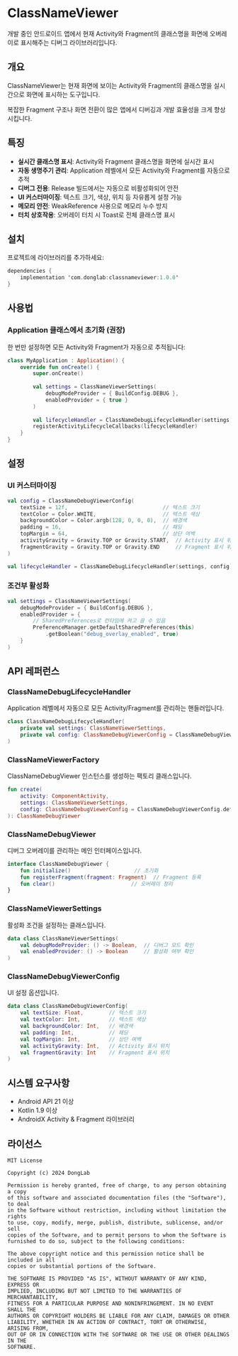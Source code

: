 # ClassNameViewer

개발 중인 안드로이드 앱에서 현재 Activity와 Fragment의 클래스명을 화면에 오버레이로 표시해주는 디버그 라이브러리입니다.

## 개요

ClassNameViewer는 현재 화면에 보이는 Activity와 Fragment의 클래스명을 실시간으로 화면에 표시하는 도구입니다.

복잡한 Fragment 구조나 화면 전환이 많은 앱에서 디버깅과 개발 효율성을 크게 향상시킵니다.

## 특징

- **실시간 클래스명 표시**: Activity와 Fragment 클래스명을 화면에 실시간 표시
- **자동 생명주기 관리**: Application 레벨에서 모든 Activity와 Fragment를 자동으로 추적
- **디버그 전용**: Release 빌드에서는 자동으로 비활성화되어 안전
- **UI 커스터마이징**: 텍스트 크기, 색상, 위치 등 자유롭게 설정 가능
- **메모리 안전**: WeakReference 사용으로 메모리 누수 방지
- **터치 상호작용**: 오버레이 터치 시 Toast로 전체 클래스명 표시

## 설치

프로젝트에 라이브러리를 추가하세요:

```kotlin
dependencies {
    implementation 'com.donglab:classnameviewer:1.0.0'
}
```

## 사용법

### Application 클래스에서 초기화 (권장)

한 번만 설정하면 모든 Activity와 Fragment가 자동으로 추적됩니다:

```kotlin
class MyApplication : Application() {
    override fun onCreate() {
        super.onCreate()
        
        val settings = ClassNameViewerSettings(
            debugModeProvider = { BuildConfig.DEBUG },
            enabledProvider = { true }
        )
        
        val lifecycleHandler = ClassNameDebugLifecycleHandler(settings)
        registerActivityLifecycleCallbacks(lifecycleHandler)
    }
}
```

## 설정

### UI 커스터마이징

```kotlin
val config = ClassNameDebugViewerConfig(
    textSize = 12f,                              // 텍스트 크기
    textColor = Color.WHITE,                     // 텍스트 색상
    backgroundColor = Color.argb(128, 0, 0, 0),  // 배경색
    padding = 16,                                // 패딩
    topMargin = 64,                              // 상단 여백
    activityGravity = Gravity.TOP or Gravity.START,  // Activity 표시 위치
    fragmentGravity = Gravity.TOP or Gravity.END     // Fragment 표시 위치
)

val lifecycleHandler = ClassNameDebugLifecycleHandler(settings, config)
```

### 조건부 활성화

```kotlin
val settings = ClassNameViewerSettings(
    debugModeProvider = { BuildConfig.DEBUG },
    enabledProvider = { 
        // SharedPreferences로 런타임에 켜고 끌 수 있음
        PreferenceManager.getDefaultSharedPreferences(this)
            .getBoolean("debug_overlay_enabled", true)
    }
)
```

## API 레퍼런스

### ClassNameDebugLifecycleHandler

Application 레벨에서 자동으로 모든 Activity/Fragment를 관리하는 핸들러입니다.

```kotlin
class ClassNameDebugLifecycleHandler(
    private val settings: ClassNameViewerSettings,
    private val config: ClassNameDebugViewerConfig = ClassNameDebugViewerConfig.defaultConfig()
)
```

### ClassNameViewerFactory

ClassNameDebugViewer 인스턴스를 생성하는 팩토리 클래스입니다.

```kotlin
fun create(
    activity: ComponentActivity,
    settings: ClassNameViewerSettings,
    config: ClassNameDebugViewerConfig = ClassNameDebugViewerConfig.defaultConfig()
): ClassNameDebugViewer
```

### ClassNameDebugViewer

디버그 오버레이를 관리하는 메인 인터페이스입니다.

```kotlin
interface ClassNameDebugViewer {
    fun initialize()                    // 초기화
    fun registerFragment(fragment: Fragment)  // Fragment 등록
    fun clear()                        // 오버레이 정리
}
```

### ClassNameViewerSettings

활성화 조건을 설정하는 클래스입니다.

```kotlin
data class ClassNameViewerSettings(
    val debugModeProvider: () -> Boolean,  // 디버그 모드 확인
    val enabledProvider: () -> Boolean     // 활성화 여부 확인
)
```

### ClassNameDebugViewerConfig

UI 설정 옵션입니다.

```kotlin
data class ClassNameDebugViewerConfig(
    val textSize: Float,        // 텍스트 크기
    val textColor: Int,         // 텍스트 색상
    val backgroundColor: Int,   // 배경색
    val padding: Int,           // 패딩
    val topMargin: Int,         // 상단 여백
    val activityGravity: Int,   // Activity 표시 위치
    val fragmentGravity: Int    // Fragment 표시 위치
)
```

## 시스템 요구사항

- Android API 21 이상
- Kotlin 1.9 이상
- AndroidX Activity & Fragment 라이브러리

## 라이선스

```
MIT License

Copyright (c) 2024 DongLab

Permission is hereby granted, free of charge, to any person obtaining a copy
of this software and associated documentation files (the "Software"), to deal
in the Software without restriction, including without limitation the rights
to use, copy, modify, merge, publish, distribute, sublicense, and/or sell
copies of the Software, and to permit persons to whom the Software is
furnished to do so, subject to the following conditions:

The above copyright notice and this permission notice shall be included in all
copies or substantial portions of the Software.

THE SOFTWARE IS PROVIDED "AS IS", WITHOUT WARRANTY OF ANY KIND, EXPRESS OR
IMPLIED, INCLUDING BUT NOT LIMITED TO THE WARRANTIES OF MERCHANTABILITY,
FITNESS FOR A PARTICULAR PURPOSE AND NONINFRINGEMENT. IN NO EVENT SHALL THE
AUTHORS OR COPYRIGHT HOLDERS BE LIABLE FOR ANY CLAIM, DAMAGES OR OTHER
LIABILITY, WHETHER IN AN ACTION OF CONTRACT, TORT OR OTHERWISE, ARISING FROM,
OUT OF OR IN CONNECTION WITH THE SOFTWARE OR THE USE OR OTHER DEALINGS IN THE
SOFTWARE.
```